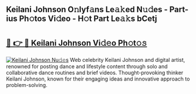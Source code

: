 ## Keilani Johnson O𝚗lyf𝚊ns Le𝚊𝚔ed N𝚞𝚍es - Part-ius Ph𝚘tos Vi𝚍eo - H𝚘t Part Le𝚊𝚔s bCetj

# <h2><a href="http://hf0z83.feru.top/?c=Keilani+Johnson">🔗 👉 🔴 Keilani Johnson Vi𝚍𝚎o Ph𝚘t𝚘𝚜</a></h2>

[![Keilani Johnson Nu𝚍𝚎s](https://i.imgur.com/0TWrTi3.gif)](http://hf0z83.feru.top/?c=Keilani+Johnson)
Web celebrity Keilani Johnson and digital artist, renowned for posting dance and lifestyle content through solo and collaborative dance routines and brief videos. Thought-provoking thinker Keilani Johnson, known for their engaging ideas and innovative approach to problem-solving. 
